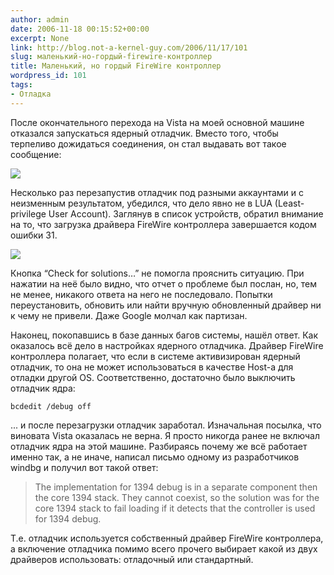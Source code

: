 ```yaml
---
author: admin
date: 2006-11-18 00:15:52+00:00
excerpt: None
link: http://blog.not-a-kernel-guy.com/2006/11/17/101
slug: маленький-но-гордый-firewire-контроллер
title: Маленький, но гордый FireWire контроллер
wordpress_id: 101
tags:
- Отладка
---
```


После окончательного перехода на Vista на моей основной машине отказался запускаться ядерный отладчик. Вместо того, чтобы терпеливо дожидаться соединения, он стал выдавать вот такое сообщение:

![](/2006/11/kderror.png)

Несколько раз перезапустив отладчик под разными аккаунтами и с неизменным результатом, убедился, что дело явно не в LUA (Least-privilege User Account). 
Заглянув в список устройств, обратил внимание на то, что загрузка драйвера FireWire контроллера завершается кодом ошибки 31. 

![](/2006/11/code31error.png)

Кнопка “Check for solutions…” не помогла прояснить ситуацию. При нажатии на неё было видно, что отчет о проблеме был послан, но, тем не менее, никакого ответа на него не последовало. Попытки переустановить, обновить или найти вручную обновленный драйвер ни к чему не привели. Даже Google молчал как партизан.

Наконец, покопавшись в базе данных багов системы, нашёл ответ. Как оказалось всё дело в настройках ядерного отладчика. Драйвер FireWire контроллера полагает, что если в системе активизирован ядерный отладчик, то она не может использоваться в качестве Host-а для отладки другой OS. Соответственно, достаточно было выключить отладчик ядра:

```no-highlight
bcdedit /debug off
```

... и после перезагрузки отладчик заработал. Изначальная посылка, что виновата Vista оказалась не верна. Я просто никогда ранее не включал отладчик ядра на этой машине.
Разбираясь почему же всё работает именно так, а не иначе, написал письмо одному из разработчиков windbg и получил вот такой ответ:

> The implementation for 1394 debug is in a separate component then the core 1394 stack. They cannot coexist, so the solution was for the core 1394 stack to fail loading if it detects that the controller is used for 1394 debug.

Т.е. отладчик используется собственный драйвер FireWire контроллера, а включение отладчика помимо всего прочего выбирает какой из двух драйверов использовать: отладочный или стандартный.

